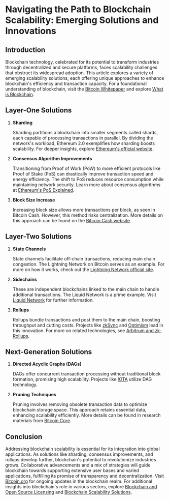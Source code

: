 # Navigating the Path to Blockchain Scalability: Emerging Solutions and Innovations

## Introduction

Blockchain technology, celebrated for its potential to transform industries through decentralized and secure platforms, faces scalability challenges that obstruct its widespread adoption. This article explores a variety of emerging scalability solutions, each offering unique approaches to enhance blockchain's efficiency and transaction capacity. For a foundational understanding of blockchain, visit the [Bitcoin Whitepaper](https://bitcoin.org/bitcoin.pdf) and explore [What is Blockchain](https://www.license-token.com/wiki/what-is-blockchain).

## Layer-One Solutions

1. **Sharding**

   Sharding partitions a blockchain into smaller segments called shards, each capable of processing transactions in parallel. By dividing the network's workload, Ethereum 2.0 exemplifies how sharding boosts scalability. For deeper insights, explore [Ethereum's official website](https://ethereum.org/en/).

2. **Consensus Algorithm Improvements**

   Transitioning from Proof of Work (PoW) to more efficient protocols like Proof of Stake (PoS) can drastically improve transaction speed and energy efficiency. The shift to PoS reduces resource consumption while maintaining network security. Learn more about consensus algorithms at [Ethereum's PoS Explained](https://ethereum.org/en/developers/docs/consensus-mechanisms/pos/).

3. **Block Size Increase**

   Increasing block size allows more transactions per block, as seen in Bitcoin Cash. However, this method risks centralization. More details on this approach can be found on the [Bitcoin Cash website](https://www.bitcoincash.org/).

## Layer-Two Solutions

1. **State Channels**

   State channels facilitate off-chain transactions, reducing main chain congestion. The Lightning Network on Bitcoin serves as an example. For more on how it works, check out the [Lightning Network official site](https://lightning.network/).

2. **Sidechains**

   These are independent blockchains linked to the main chain to handle additional transactions. The Liquid Network is a prime example. Visit [Liquid Network](https://blockstream.com/liquid/) for further information.

3. **Rollups**

   Rollups bundle transactions and post them to the main chain, boosting throughput and cutting costs. Projects like [zkSync](https://zksync.io/) and [Optimism](https://www.optimism.io/) lead in this innovation. For more on related technologies, see [Arbitrum and zk-Rollups](https://www.license-token.com/wiki/arbitrum-and-zk-rollups).

## Next-Generation Solutions

1. **Directed Acyclic Graphs (DAGs)**

   DAGs offer concurrent transaction processing without traditional block formation, promising high scalability. Projects like [IOTA](https://www.iota.org/) utilize DAG technology.

2. **Pruning Techniques**

   Pruning involves removing obsolete transaction data to optimize blockchain storage space. This approach retains essential data, enhancing scalability efficiently. More details can be found in research materials from [Bitcoin Core](https://bitcoincore.org/).

## Conclusion

Addressing blockchain scalability is essential for its integration into global applications. As solutions like sharding, consensus improvements, and rollups develop further, blockchain's potential to revolutionize industries grows. Collaborative advancements and a mix of strategies will guide blockchain towards supporting extensive user bases and varied applications, fulfilling its promise of transparency and decentralization. Visit [Bitcoin.org](https://bitcoin.org/en/) for ongoing updates in the blockchain realm. For additional insights into blockchain's role in various sectors, explore [Blockchain and Open Source Licensing](https://www.license-token.com/wiki/blockchain-and-open-source-licensing) and [Blockchain Scalability Solutions](https://www.license-token.com/wiki/blockchain-scalability-solutions).